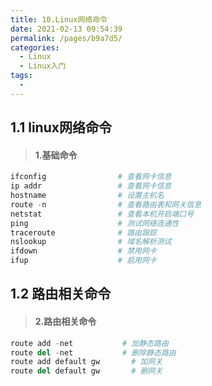 ```yaml
---
title: 10.Linux网络命令
date: 2021-02-13 09:54:39
permalink: /pages/b9a7d5/
categories:
  - Linux
  - Linux入门
tags:
  - 
---
```


## 1.1 linux网络命令

> #### 1.基础命令

```python
ifconfig                # 查看网卡信息
ip addr                 # 查看网卡信息
hostname                # 设置主机名
route -n                # 查看路由表和网关信息
netstat                 # 查看本机开启端口号
ping                    # 测试网络连通性
traceroute              # 路由跟踪
nslookup                # 域名解析测试
ifdown                  # 禁用网卡
ifup                    # 启用网卡
```

## 1.2 路由相关命令

> #### 2.路由相关命令

```python
route add -net           # 加静态路由
route del -net           # 删除静态路由
route add default gw       # 加网关
route del default gw       # 删网关
```

